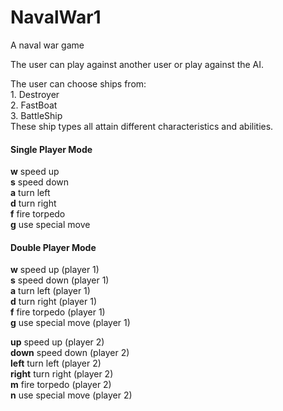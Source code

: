 # NavalWar1

A naval war game

The user can play against another user or play against the AI.

The user can choose ships from: <br>
	1. Destroyer <br>
	2. FastBoat <br>
	3. BattleShip <br>
These ship types all attain different characteristics and abilities.

<h4>Single Player Mode</h4>

<b>w</b> speed up <br>
<b>s</b> speed down <br>
<b>a</b> turn left <br>
<b>d</b> turn right <br>
<b>f</b> fire torpedo <br>
<b>g</b> use special move <br>

<h4>Double Player Mode</h4>

<b>w</b> speed up (player 1) <br>
<b>s</b> speed down (player 1) <br>
<b>a</b> turn left (player 1) <br>
<b>d</b> turn right (player 1) <br>
<b>f</b> fire torpedo (player 1) <br>
<b>g</b> use special move (player 1) <br>

<b>up</b> speed up (player 2) <br>
<b>down</b> speed down (player 2) <br>
<b>left</b> turn left (player 2) <br>
<b>right</b> turn right (player 2) <br>
<b>m</b> fire torpedo (player 2) <br>
<b>n</b> use special move (player 2) <br>